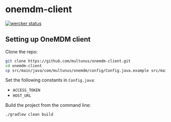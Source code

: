 # onemdm-client
[![wercker status](https://app.wercker.com/status/23dbc989b138aca8323b3c2d91fbd245/s/master "wercker status")](https://app.wercker.com/project/bykey/23dbc989b138aca8323b3c2d91fbd245)

## Setting up OneMDM client

Clone the repo:

``` bash
git clone https://github.com/multunus/onemdm-client.git
cd onemdm-client
cp src/main/java/com/multunus/onemdm/config/Config.java.example src/main/java/com/multunus/one_mdm_client/Config.java
```

Set the following constants in `Config.java`:

* `ACCESS_TOKEN`
* `HOST_URL`

Build the project from the command line:

``` bash
./gradlew clean build
```
